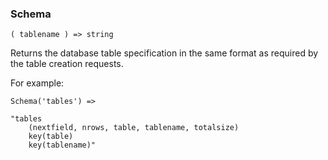 ### Schema

``` suneido
( tablename ) => string
```

Returns the database table specification in the same format as required by the table creation requests.

For example:

``` suneido
Schema('tables') =>

"tables
    (nextfield, nrows, table, tablename, totalsize)
    key(table)
    key(tablename)"
```